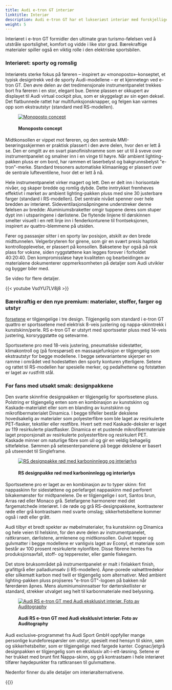 ```yaml
---
title: Audi e-tron GT interiør
linktitle: Interiør
description: Audi e-tron GT har et lukseriøst interiør med forskjellige valg for seter og design.
weight: 5
---
```

<!-- markdownlint-disable MD033 -->
Interiøret i e-tron GT formidler den ultimate gran turismo-følelsen ved å utstråle sportslighet, komfort og vidde i like stor grad. Bærekraftige materialer spiller også en viktig rolle i den elektriske sportsbilen.

### Interiøret: sporty og romslig

Interiørets sterke fokus på føreren – inspirert av «monoposto»-konseptet, et typisk designtrekk ved de sporty Audi-modellene – er et kjennetegn ved e-tron GT. Den øvre delen av det tredimensjonale instrumentpanelet trekkes bort fra føreren i en stor, elegant bue. Denne plassen er okkupert av displayet til Audi virtual cockpit plus, som er skyggelagt av sin egen deksel. Det flatbunnede rattet har multifunksjonsknapper, og felgen kan varmes opp som ekstrautstyr (standard med RS-modellen).

<figure>
    <a href="https://media.electrichasgoneaudi.net/multimedia/models/e-tron-gt/interior/monoposto.jpg">
        <img src="https://media.electrichasgoneaudi.net/multimedia/models/e-tron-gt/interior/monoposto.jpg" 
        alt="Monoposto concept" title="Monoposto concept">
    </a>
    <figcaption><h4>Monoposto concept</h4></figcaption>
</figure>

Midtkonsollen er vippet mot føreren, og den sentrale MMI-berøringsskjermen er praktisk plassert i den øvre delen, hvor den er lett å se. Den er omgitt av en svart pianofinishramme som ser ut til å sveve over instrumentpanelet og smalner inn i en vinge til høyre. Når ambient lighting-pakken pluss er om bord, har rammen et laserbelyst og bakgrunnsbelyst "e-tron"-merke. Standard tresoners automatiske klimaanlegg er plassert over de sentrale lufteventilene, hvor det er lett å nå.

Hele instrumentpanelet virker magert og lett. Den er delt inn i horisontale nivåer, og skaper bredde og romlig dybde. Dette inntrykket fremheves effektivt i mørket av ambient lighting-pakken pluss med sine 30 justerbare farger (standard i RS-modellen). Det sentrale nivået spenner over hele bredden av interiøret. Sideventilasjonsåpningene understreker denne følelsen av bredde: Aluminiumsbraketter omgir tuppene deres som stuper dypt inn i utsparingene i dørlistene. De flytende linjene til dørskinnen smelter visuelt i en rett linje inn i fenderkonturene til frontseksjonen, inspirert av quattro-blemmene på utsiden.

Fører og passasjer sitter i en sporty lav posisjon, atskilt av den brede midttunnelen. Velgerbryteren for girene, som gir en svært presis haptisk kontrollopplevelse, er plassert på konsollen. Baksetene byr også på nok plass for voksne, siden ryggstøttene kan legges forover i forholdet 40:20:40. Den kompromissløse høye kvaliteten og bearbeidingen av materialene dokumenterer oppmerksomheten på detaljer som Audi utvikler og bygger biler med.

Se video for flere detaljer.

{{< youtube VsdYU7LV8j8 >}}

### Bærekraftig er den nye premium: materialer, stoffer, farger og utstyr

[forsetene](setene) er tilgjengelige i tre design. Tilgjengelig som standard i e-tron GT quattro er sportssetene med elektrisk 8-veis justering og nappa-skinntrekk i kunstskinn/perle. RS e-tron GT er utstyrt med sportsseter pluss med 14-veis justering, korsryggstøtte og setevarme.

Sportssetene pro med 18-veis justering, pneumatiske sidestøtter, klimakontroll og (på forespørsel) en massasjefunksjon er tilgjengelig som ekstrautstyr for begge modellene. I begge setevariantene skjerper en ramme i området ved hodestøtten den sporty konturen ytterligere. Setene og rattet til RS-modellen har spesielle merker, og pedalhettene og fotstøtten er laget av rustfritt stål.

### For fans med utsøkt smak: designpakkene

Den svarte skinnfrie designpakken er tilgjengelig for sportssetene pluss. Polstring er tilgjengelig enten som en kombinasjon av kunstskinn og Kaskade-materialet eller som en blanding av kunstskinn og mikrofibermaterialet Dinamica. I begge tilfeller består dekslene hovedsakelig av materialer som polyesterfibre som ble laget av resirkulerte PET-flasker, tekstiler eller restfibre. Hvert sett med Kaskade-deksler er laget av 119 resirkulerte plastflasker. Dinamica er et pustende mikrofibermateriale laget proporsjonalt av resirkulerte polyesterfibre og resirkulert PET. Kaskade minner om naturlige fibre som ull og gir en veldig behagelig sittefølelse. Sømmen på setesenterpanelene på begge dekslene er basert på utseendet til Singleframe.

<figure>
    <a href="https://media.electrichasgoneaudi.net/multimedia/models/e-tron-gt/interior/interiormaterials/interior_PEF_1.jpg">
        <img src="https://media.electrichasgoneaudi.net/multimedia/models/e-tron-gt/interior/interiormaterials/interior_PEF_1s.jpg" 
        alt="RS designpakke rød med karboninnlegg og interiørlys" title="RS designpakke rød med karboninnlegg og interiørlys">
    </a>
    <figcaption><h4>RS designpakke rød med karboninnlegg og interiørlys</h4></figcaption>
</figure>


Sportssetene pro er laget av en kombinasjon av to typer skinn: fint nappaskinn for sidestøttene og perlefarget nappaskinn med perforert bikakemønster for midtpanelene. De er tilgjengelige i sort, Santos brun, Arras rød eller Monaco grå. Setefargene harmonerer med det fargematchede interiøret. I de røde og grå RS-designpakkene, kontrasterer røde eller grå kontrastsøm med svarte omslag; sikkerhetsbeltene kommer også i rødt eller grått.

Audi tilbyr et bredt spekter av møbelmaterialer, fra kunstskinn og Dinamica og hele veien til helskinn, for den øvre delen av instrumentpanelet, rattkransen, dørlistene, armlenene og midtkonsollen. Gulvet tepper og gulvmatter i begge modellene er vanligvis laget av Econyl, et materiale som består av 100 prosent resirkulerte nylonfibre. Disse fibrene hentes fra produksjonsavfall, stoff- og tepperester, eller gamle fiskegarn.

Det store bruksområdet på instrumentpanelet er malt i finlakkert finish, grafittgrå eller palladiumsølv (i RS-modellen). Åpne-porede valnøtttredekor eller silkematt karbon med twill er tilgjengelig som alternativer. Med ambient lighting-pakken pluss projiseres "e-tron GT"-logoen på bakken når førerdøren åpnes. Mens aluminiumsinnsatser for dørterskellister er standard, strekker utvalget seg helt til karbonmateriale med belysning.

<figure>
    <a href="https://media.electrichasgoneaudi.net/multimedia/models/e-tron-gt/interior/interior.jpg">
        <img src="https://media.electrichasgoneaudi.net/multimedia/models/e-tron-gt/interior/interior.jpg" 
        alt="Audi RS e-tron GT med Audi eksklusivt interiør. Foto av Auditography" title="Audi RS e-tron GT med Audi eksklusivt interiør. Foto av Auditography">
    </a>
    <figcaption><h4>Audi RS e-tron GT med Audi eksklusivt interiør. Foto av Auditography</h4></figcaption>
</figure>

Audi exclusive-programmet fra Audi Sport GmbH oppfyller mange personlige kundeforespørsler om utstyr, spesielt med hensyn til skinn, søm og sikkerhetsbelter, som er tilgjengelige med fargede kanter. Cognac/jetgrå designpakken er tilgjengelig som en eksklusiv alt-i-ett-løsning. Setene er her trukket med brunt fint Nappa-skinn, og grå kontrastsøm i hele interiøret tilfører høydepunkter fra rattkransen til gulvmattene.

Nedenfor finner du alle detaljer om interiøralternativene.

{{<children description="true" />}}
